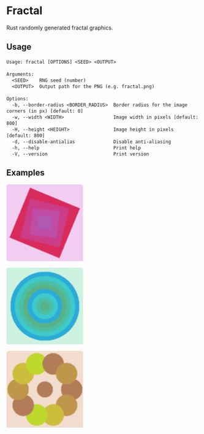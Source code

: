 # Fractal

Rust randomly generated fractal graphics.

## Usage

```
Usage: fractal [OPTIONS] <SEED> <OUTPUT>

Arguments:
  <SEED>    RNG seed (number)
  <OUTPUT>  Output path for the PNG (e.g. fractal.png)

Options:
  -b, --border-radius <BORDER_RADIUS>  Border radius for the image corners (in px) [default: 0]
  -w, --width <WIDTH>                  Image width in pixels [default: 800]
  -H, --height <HEIGHT>                Image height in pixels [default: 800]
  -d, --disable-antialias              Disable anti-aliasing
  -h, --help                           Print help
  -V, --version                        Print version
```

## Examples

![1234](./examples/1234.png)

![9999](./examples/9999.png)

![1010](./examples/1010.png)
